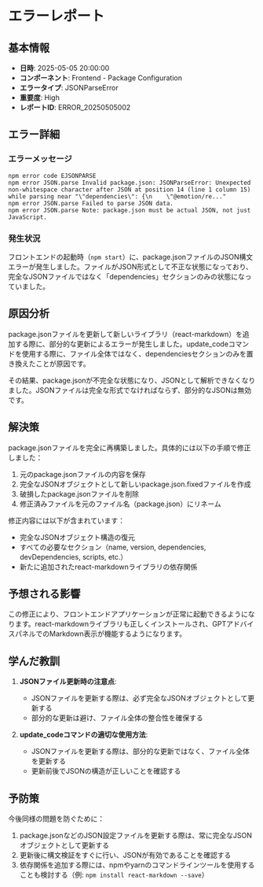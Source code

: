 # エラーレポート

## 基本情報

- **日時**: 2025-05-05 20:00:00
- **コンポーネント**: Frontend - Package Configuration
- **エラータイプ**: JSONParseError
- **重要度**: High
- **レポートID**: ERROR_20250505002

## エラー詳細

### エラーメッセージ

```
npm error code EJSONPARSE
npm error JSON.parse Invalid package.json: JSONParseError: Unexpected non-whitespace character after JSON at position 14 (line 1 column 15) while parsing near "\"dependencies\": {\n    \"@emotion/re..."
npm error JSON.parse Failed to parse JSON data.
npm error JSON.parse Note: package.json must be actual JSON, not just JavaScript.
```

### 発生状況

フロントエンドの起動時（`npm start`）に、package.jsonファイルのJSON構文エラーが発生しました。ファイルがJSON形式として不正な状態になっており、完全なJSONファイルではなく「dependencies」セクションのみの状態になっていました。

## 原因分析

package.jsonファイルを更新して新しいライブラリ（react-markdown）を追加する際に、部分的な更新によるエラーが発生しました。update_codeコマンドを使用する際に、ファイル全体ではなく、dependenciesセクションのみを置き換えたことが原因です。

その結果、package.jsonが不完全な状態になり、JSONとして解析できなくなりました。JSONファイルは完全な形式でなければならず、部分的なJSONは無効です。

## 解決策

package.jsonファイルを完全に再構築しました。具体的には以下の手順で修正しました：

1. 元のpackage.jsonファイルの内容を保存
2. 完全なJSONオブジェクトとして新しいpackage.json.fixedファイルを作成
3. 破損したpackage.jsonファイルを削除
4. 修正済みファイルを元のファイル名（package.json）にリネーム

修正内容には以下が含まれています：
- 完全なJSONオブジェクト構造の復元
- すべての必要なセクション（name, version, dependencies, devDependencies, scripts, etc.）
- 新たに追加されたreact-markdownライブラリの依存関係

## 予想される影響

この修正により、フロントエンドアプリケーションが正常に起動できるようになります。react-markdownライブラリも正しくインストールされ、GPTアドバイスパネルでのMarkdown表示が機能するようになります。

## 学んだ教訓

1. **JSONファイル更新時の注意点**:
   - JSONファイルを更新する際は、必ず完全なJSONオブジェクトとして更新する
   - 部分的な更新は避け、ファイル全体の整合性を確保する

2. **update_codeコマンドの適切な使用方法**:
   - JSONファイルを更新する際は、部分的な更新ではなく、ファイル全体を更新する
   - 更新前後でJSONの構造が正しいことを確認する

## 予防策

今後同様の問題を防ぐために：

1. package.jsonなどのJSON設定ファイルを更新する際は、常に完全なJSONオブジェクトとして更新する
2. 更新後に構文検証をすぐに行い、JSONが有効であることを確認する
3. 依存関係を追加する際には、npmやyarnのコマンドラインツールを使用することも検討する（例: `npm install react-markdown --save`）